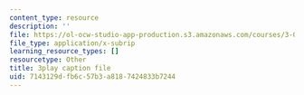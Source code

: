 ```yaml
---
content_type: resource
description: ''
file: https://ol-ocw-studio-app-production.s3.amazonaws.com/courses/3-021j-introduction-to-modeling-and-simulation-spring-2012/7143129dfb6c57b3a8187424833b7244_8GIRyIkHJZI.vtt
file_type: application/x-subrip
learning_resource_types: []
resourcetype: Other
title: 3play caption file
uid: 7143129d-fb6c-57b3-a818-7424833b7244
---
```

